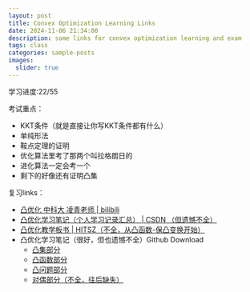 ```yaml
---
layout: post
title: Convex Optimization Learning Links
date: 2024-11-06 21:34:00
description: some links for convex optimization learning and exam
tags: class
categories: sample-posts
images:
  slider: true
---
```


学习进度:22/55

考试重点：
- KKT条件（就是直接让你写KKT条件都有什么）
- 单纯形法
- 鞍点定理的证明
- 优化算法里考了那两个叫拉格朗日的
- 进化算法一定会考一个
- 剩下的好像还有证明凸集

复习links：
- <a href="https://www.bilibili.com/video/BV19M411T7S7"> 凸优化 中科大 凌青老师 | bilibili </a>
- <a href="https://blog.csdn.net/qq_26565435/article/details/127000172"> 凸优化学习笔记（个人学习记录汇总） | CSDN （但遗憾不全） </a>
- <a href="https://darongyang.github.io/blog/assets/pdf/convex-hitsz.pdf"> 凸优化教学板书 | HITSZ（不全，从凸函数-保凸变换开始） </a>
- 凸优化学习笔记（很好，但也遗憾不全）Github Download
	- <a href="https://darongyang.github.io/blog/assets/pdf/Convex_Sets.pdf"> 凸集部分 </a>
	- <a href="https://darongyang.github.io/blog/assets/pdf/Convex_Function.pdf"> 凸函数部分 </a>
	- <a href="https://darongyang.github.io/blog/assets/pdf/Convex_Problem.pdf"> 凸问题部分 </a>
	- <a href="https://darongyang.github.io/blog/assets/pdf/Duality.pdf"> 对偶部分（不全，往后缺失） </a>

